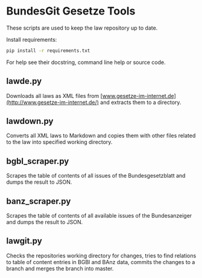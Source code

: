 BundesGit Gesetze Tools
=======================

These scripts are used to keep the law repository up to date.

Install requirements:
```bash
pip install -r requirements.txt
```

For help see their docstring, command line help or source code.

## lawde.py

Downloads all laws as XML files from
[www.gesetze-im-internet.de](http://www.gesetze-im-internet.de/)
and extracts them to a directory.


## lawdown.py

Converts all XML laws to Markdown and copies them with other files related
to the law into specified working directory.


## bgbl_scraper.py

Scrapes the table of contents of all issues of the Bundesgesetzblatt and dumps
the result to JSON.


## banz_scraper.py

Scrapes the table of contents of all available issues of the Bundesanzeiger and
dumps the result to JSON.


## lawgit.py

Checks the repositories working directory for changes, tries to find relations
to table of content entries in BGBl and BAnz data, commits the changes to a branch
and merges the branch into master.
